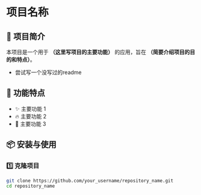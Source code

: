 # 项目名称

## 📖 项目简介
本项目是一个用于 **（这里写项目的主要功能）** 的应用，旨在 **（简要介绍项目的目的和特点）**。
- 尝试写一个没写过的readme

## 🚀 功能特点
- ✨ 主要功能 1
- 🔥 主要功能 2
- 🎯 主要功能 3

## 📦 安装与使用
### 1️⃣ 克隆项目
```bash
git clone https://github.com/your_username/repository_name.git
cd repository_name
